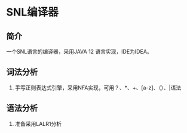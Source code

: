 # SNL编译器
## 简介
一个SNL语言的编译器，采用JAVA 12 语言实现，IDE为IDEA。
## 词法分析
1. 手写正则表达式引擎，采用NFA实现，可用？、*、+、[a-z]、（）、|语法
## 语法分析
1. 准备采用LALR1分析
